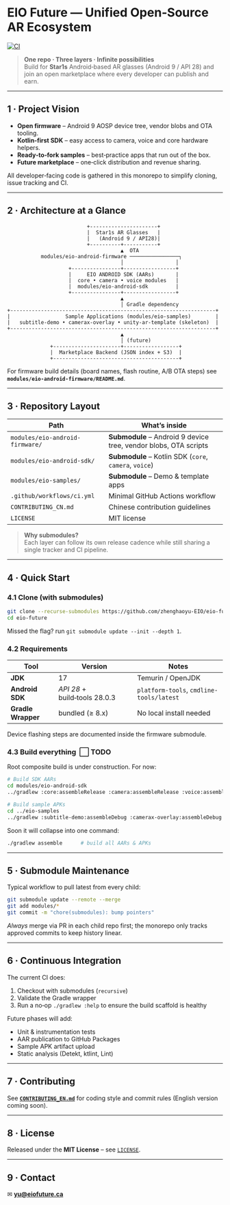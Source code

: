 # EIO Future — Unified Open‑Source AR Ecosystem  
[![CI](https://github.com/zhenghaoyu-EIO/eio-future/actions/workflows/ci.yml/badge.svg)](https://github.com/zhenghaoyu-EIO/eio-future/actions/workflows/ci.yml)

> **One repo · Three layers · Infinite possibilities**  
> Build for **Star1s** Android‑based AR glasses (Android 9 / API 28) and join an open marketplace where every developer can publish and earn.

---

## 1 · Project Vision

* **Open firmware** – Android 9 AOSP device tree, vendor blobs and OTA tooling.  
* **Kotlin‑first SDK** – easy access to camera, voice and core hardware helpers.  
* **Ready‑to‑fork samples** – best‑practice apps that run out of the box.  
* **Future marketplace** – one‑click distribution and revenue sharing.

All developer‑facing code is gathered in this monorepo to simplify cloning,
issue tracking and CI.

---

## 2 · Architecture at a Glance

```
                          +----------------------+
                          |  Star1s AR Glasses   |
                          |   (Android 9 / API28)|
                          +----------+-----------+
                                     ▲  OTA
           modules/eio-android-firmware ────────────────┐
                                     │                 │
                    +----------------+-----------------+
                    |     EIO ANDROID SDK (AARs)       |
                    |  core • camera • voice modules   |
                    |  modules/eio-android-sdk         |
                    +----------------+-----------------+
                                     ▲
                                     │ Gradle dependency
+-------------------------------------------------------------------+
|                  Sample Applications (modules/eio-samples)        |
|   subtitle-demo • camerax-overlay • unity-ar-template (skeleton)  |
+-------------------------------------------------------------------+
                                     ▲
                                     │ (future)
              +----------------------+------------------+
              |  Marketplace Backend (JSON index + S3)  |
              +-----------------------------------------+
```

For firmware build details (board names, flash routine, A/B OTA steps) see  
**`modules/eio-android-firmware/README.md`**.

---

## 3 · Repository Layout

| Path | What’s inside |
|------|---------------|
| `modules/eio-android-firmware/` | **Submodule** – Android 9 device tree, vendor blobs, OTA scripts |
| `modules/eio-android-sdk/` | **Submodule** – Kotlin SDK (`core`, `camera`, `voice`) |
| `modules/eio-samples/` | **Submodule** – Demo & template apps |
| `.github/workflows/ci.yml` | Minimal GitHub Actions workflow |
| `CONTRIBUTING_CN.md` | Chinese contribution guidelines |
| `LICENSE` | MIT license |

> **Why submodules?**    
> Each layer can follow its own release cadence while still sharing a single
> tracker and CI pipeline.

---

## 4 · Quick Start

### 4.1 Clone (with submodules)

```bash
git clone --recurse-submodules https://github.com/zhenghaoyu-EIO/eio-future.git
cd eio-future
```

Missed the flag? run `git submodule update --init --depth 1`.

### 4.2 Requirements

| Tool | Version | Notes |
|------|---------|-------|
| **JDK** | 17 | Temurin / OpenJDK |
| **Android SDK** | *API 28* + build‑tools 28.0.3 | `platform-tools`, `cmdline-tools/latest` |
| **Gradle Wrapper** | bundled (≥ 8.x) | No local install needed |

Device flashing steps are documented inside the firmware submodule.

### 4.3 Build everything  ⬜ TODO

Root composite build is under construction. For now:

```bash
# Build SDK AARs
cd modules/eio-android-sdk
../gradlew :core:assembleRelease :camera:assembleRelease :voice:assembleRelease

# Build sample APKs
cd ../eio-samples
../gradlew :subtitle-demo:assembleDebug :camerax-overlay:assembleDebug
```

Soon it will collapse into one command:

```bash
./gradlew assemble      # build all AARs & APKs
```

---

## 5 · Submodule Maintenance

Typical workflow to pull latest from every child:

```bash
git submodule update --remote --merge
git add modules/*
git commit -m "chore(submodules): bump pointers"
```

*Always* merge via PR in each child repo first; the monorepo only tracks
approved commits to keep history linear.

---

## 6 · Continuous Integration

The current CI does:

1. Checkout with submodules (`recursive`)  
2. Validate the Gradle wrapper  
3. Run a no‑op `./gradlew :help` to ensure the build scaffold is healthy

Future phases will add:

* Unit & instrumentation tests  
* AAR publication to GitHub Packages  
* Sample APK artifact upload  
* Static analysis (Detekt, ktlint, Lint)

---

## 7 · Contributing

See **[`CONTRIBUTING_EN.md`](CONTRIBUTING_EN.md)** for coding style and commit
rules (English version coming soon).

---

## 8 · License

Released under the **MIT License** – see [`LICENSE`](LICENSE).

---

## 9 · Contact

✉ **yu@eiofuture.ca**

